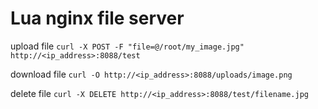 # Lua nginx file server


upload file `curl -X POST -F "file=@/root/my_image.jpg" http://<ip_address>:8088/test`

download file `curl -O http://<ip_address>:8088/uploads/image.png`

delete file `curl -X DELETE http://<ip_address>:8088/test/filename.jpg`

